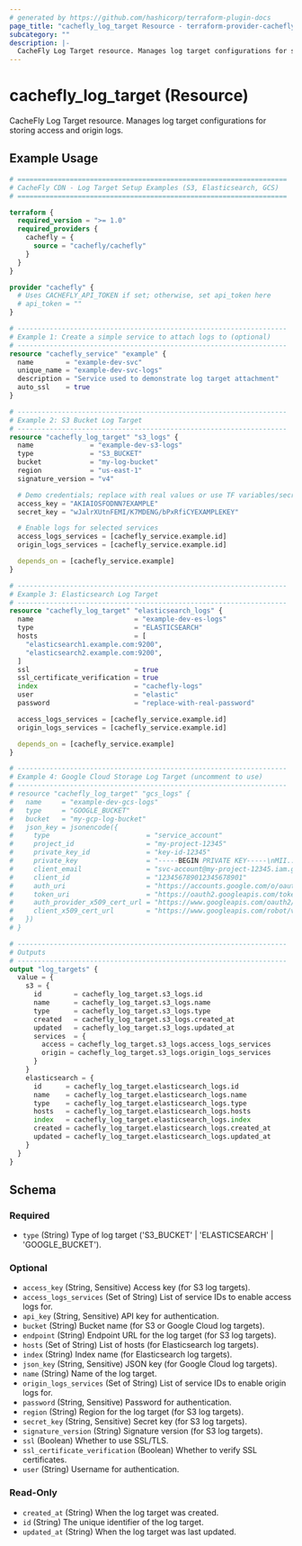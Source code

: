 ```yaml
---
# generated by https://github.com/hashicorp/terraform-plugin-docs
page_title: "cachefly_log_target Resource - terraform-provider-cachefly"
subcategory: ""
description: |-
  CacheFly Log Target resource. Manages log target configurations for storing access and origin logs.
---
```


# cachefly_log_target (Resource)

CacheFly Log Target resource. Manages log target configurations for storing access and origin logs.

## Example Usage

```terraform
# ===================================================================
# CacheFly CDN - Log Target Setup Examples (S3, Elasticsearch, GCS)
# ===================================================================

terraform {
  required_version = ">= 1.0"
  required_providers {
    cachefly = {
      source = "cachefly/cachefly"
    }
  }
}

provider "cachefly" {
  # Uses CACHEFLY_API_TOKEN if set; otherwise, set api_token here
  # api_token = ""
}

# -------------------------------------------------------------------
# Example 1: Create a simple service to attach logs to (optional)
# -------------------------------------------------------------------
resource "cachefly_service" "example" {
  name        = "example-dev-svc"
  unique_name = "example-dev-svc-logs"
  description = "Service used to demonstrate log target attachment"
  auto_ssl    = true
}

# -------------------------------------------------------------------
# Example 2: S3 Bucket Log Target
# -------------------------------------------------------------------
resource "cachefly_log_target" "s3_logs" {
  name              = "example-dev-s3-logs"
  type              = "S3_BUCKET"
  bucket            = "my-log-bucket"
  region            = "us-east-1"
  signature_version = "v4"

  # Demo credentials; replace with real values or use TF variables/secrets
  access_key = "AKIAIOSFODNN7EXAMPLE"
  secret_key = "wJalrXUtnFEMI/K7MDENG/bPxRfiCYEXAMPLEKEY"

  # Enable logs for selected services
  access_logs_services = [cachefly_service.example.id]
  origin_logs_services = [cachefly_service.example.id]

  depends_on = [cachefly_service.example]
}

# -------------------------------------------------------------------
# Example 3: Elasticsearch Log Target
# -------------------------------------------------------------------
resource "cachefly_log_target" "elasticsearch_logs" {
  name                         = "example-dev-es-logs"
  type                         = "ELASTICSEARCH"
  hosts                        = [
    "elasticsearch1.example.com:9200",
    "elasticsearch2.example.com:9200",
  ]
  ssl                          = true
  ssl_certificate_verification = true
  index                        = "cachefly-logs"
  user                         = "elastic"
  password                     = "replace-with-real-password"

  access_logs_services = [cachefly_service.example.id]
  origin_logs_services = [cachefly_service.example.id]

  depends_on = [cachefly_service.example]
}

# -------------------------------------------------------------------
# Example 4: Google Cloud Storage Log Target (uncomment to use)
# -------------------------------------------------------------------
# resource "cachefly_log_target" "gcs_logs" {
#   name     = "example-dev-gcs-logs"
#   type     = "GOOGLE_BUCKET"
#   bucket   = "my-gcp-log-bucket"
#   json_key = jsonencode({
#     type                        = "service_account"
#     project_id                  = "my-project-12345"
#     private_key_id              = "key-id-12345"
#     private_key                 = "-----BEGIN PRIVATE KEY-----\nMII...\n-----END PRIVATE KEY-----\n"
#     client_email                = "svc-account@my-project-12345.iam.gserviceaccount.com"
#     client_id                   = "123456789012345678901"
#     auth_uri                    = "https://accounts.google.com/o/oauth2/auth"
#     token_uri                   = "https://oauth2.googleapis.com/token"
#     auth_provider_x509_cert_url = "https://www.googleapis.com/oauth2/v1/certs"
#     client_x509_cert_url        = "https://www.googleapis.com/robot/v1/metadata/x509/svc-account%40my-project-12345.iam.gserviceaccount.com"
#   })
# }

# -------------------------------------------------------------------
# Outputs
# -------------------------------------------------------------------
output "log_targets" {
  value = {
    s3 = {
      id        = cachefly_log_target.s3_logs.id
      name      = cachefly_log_target.s3_logs.name
      type      = cachefly_log_target.s3_logs.type
      created   = cachefly_log_target.s3_logs.created_at
      updated   = cachefly_log_target.s3_logs.updated_at
      services  = {
        access = cachefly_log_target.s3_logs.access_logs_services
        origin = cachefly_log_target.s3_logs.origin_logs_services
      }
    }
    elasticsearch = {
      id      = cachefly_log_target.elasticsearch_logs.id
      name    = cachefly_log_target.elasticsearch_logs.name
      type    = cachefly_log_target.elasticsearch_logs.type
      hosts   = cachefly_log_target.elasticsearch_logs.hosts
      index   = cachefly_log_target.elasticsearch_logs.index
      created = cachefly_log_target.elasticsearch_logs.created_at
      updated = cachefly_log_target.elasticsearch_logs.updated_at
    }
  }
}
```

<!-- schema generated by tfplugindocs -->
## Schema

### Required

- `type` (String) Type of log target ('S3_BUCKET' | 'ELASTICSEARCH' | 'GOOGLE_BUCKET').

### Optional

- `access_key` (String, Sensitive) Access key (for S3 log targets).
- `access_logs_services` (Set of String) List of service IDs to enable access logs for.
- `api_key` (String, Sensitive) API key for authentication.
- `bucket` (String) Bucket name (for S3 or Google Cloud log targets).
- `endpoint` (String) Endpoint URL for the log target (for S3 log targets).
- `hosts` (Set of String) List of hosts (for Elasticsearch log targets).
- `index` (String) Index name (for Elasticsearch log targets).
- `json_key` (String, Sensitive) JSON key (for Google Cloud log targets).
- `name` (String) Name of the log target.
- `origin_logs_services` (Set of String) List of service IDs to enable origin logs for.
- `password` (String, Sensitive) Password for authentication.
- `region` (String) Region for the log target (for S3 log targets).
- `secret_key` (String, Sensitive) Secret key (for S3 log targets).
- `signature_version` (String) Signature version (for S3 log targets).
- `ssl` (Boolean) Whether to use SSL/TLS.
- `ssl_certificate_verification` (Boolean) Whether to verify SSL certificates.
- `user` (String) Username for authentication.

### Read-Only

- `created_at` (String) When the log target was created.
- `id` (String) The unique identifier of the log target.
- `updated_at` (String) When the log target was last updated.
